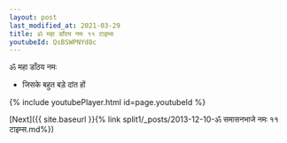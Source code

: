 ```yaml
---
layout: post
last_modified_at: 2021-03-29
title: ॐ महा डाँठय नमः ११ टाइम्स
youtubeId: QsBSWPNYd8c
---
```

 
 
 ॐ महा डाँठय नमः  
 
 -  जिसके बहुत बड़े दांत हों 
 
  
 
  
 
 
 
 
 
 


{% include youtubePlayer.html id=page.youtubeId %}
 
[Next]({{ site.baseurl }}{% link  split1/_posts/2013-12-10-ॐ समासनभाजे नमः ११ टाइम्स.md%})
 
